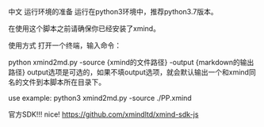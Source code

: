 中文
运行环境的准备
运行在python3环境中，推荐python3.7版本。

在使用这个脚本之前请确保你已经安装了xmind。

使用方式
打开一个终端，输入命令：

python xmind2md.py -source {xmind的文件路径} -output {markdown的输出路径}
output选项是可选的，如果不填output选项，就会默认输出一个和xmind同名的文件到本脚本所在目录下。

use example:
python3 xmind2md.py -source ./PP.xmind 


官方SDK!!! nice!
https://github.com/xmindltd/xmind-sdk-js